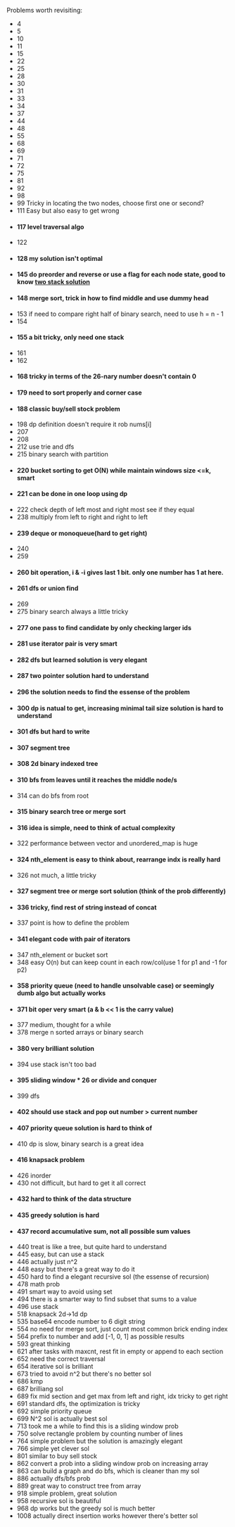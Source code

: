 Problems worth revisiting:
* 4
* 5
* 10
* 11
* 15
* 22
* 25
* 28
* 30
* 31
* 33
* 34
* 37
* 44
* 48
* 55
* 68
* 69
* 71
* 72
* 75
* 81
* 92
* 98
* 99 Tricky in locating the two nodes, choose first one or second?
* 111 Easy but also easy to get wrong
* #### 117 level traversal algo
* 122  
* #### 128 my solution isn't optimal
* #### 145 do preorder and reverse or use a flag for each node state, good to know [two stack solution](https://leetcode.com/problems/binary-tree-postorder-traversal/discuss/45648/three-ways-of-iterative-postorder-traversing-easy-explanation)
* #### 148 merge sort, trick in how to find middle and use dummy head 
* 153 if need to compare right half of binary search, need to use h = n - 1
* 154
* #### 155 a bit tricky, only need one stack
* 161
* 162
* #### 168 tricky in terms of the 26-nary number doesn't contain 0
* #### 179 need to sort properly and corner case
* #### 188 classic buy/sell stock problem
* 198 dp definition doesn't require it rob nums[i]
* 207
* 208
* 212 use trie and dfs
* 215 binary search with partition
* #### 220 bucket sorting to get O(N) while maintain windows size <=k, smart
* #### 221 can be done in one loop using dp
* 222 check depth of left most and right most see if they equal
* 238 multiply from left to right and right to left
* #### 239 deque or monoqueue(hard to get right)
* 240
* 259
* #### 260 bit operation, i & -i gives last 1 bit. only one number has 1 at here.
* #### 261 dfs or union find
* 269
* 275 binary search always a little tricky
* #### 277 one pass to find candidate by only checking larger ids
* #### 281 use iterator pair is very smart
* #### 282 dfs but learned solution is very elegant
* #### 287 two pointer solution hard to understand
* #### 296 the solution needs to find the essense of the problem
* #### 300 dp is natual to get, increasing minimal tail size solution is hard to understand
* #### 301 dfs but hard to write
* #### 307 segment tree
* #### 308 2d binary indexed tree
* #### 310 bfs from leaves until it reaches the middle node/s
* 314 can do bfs from root
* #### 315 binary search tree or merge sort
* #### 316 idea is simple, need to think of actual complexity
* 322 performance between vector and unordered_map is huge
* #### 324 nth_element is easy to think about, rearrange indx is really hard 
* 326 not much, a little tricky
* #### 327 segment tree or merge sort solution (think of the prob differently)
* #### 336 tricky, find rest of string instead of concat
* 337 point is how to define the problem
* #### 341 elegant code with pair of iterators
* 347 nth_element or bucket sort
* 348 easy O(n) but can keep count in each row/col(use 1 for p1 and -1 for p2)
* #### 358 priority queue (need to handle unsolvable case) or seemingly dumb algo but actually works
* #### 371 bit oper very smart (a & b << 1 is the carry value)
* 377 medium, thought for a while
* 378 merge n sorted arrays or binary search
* #### 380 very brilliant solution
* 394 use stack isn't too bad
* #### 395 sliding window * 26 or divide and conquer
* 399 dfs
* #### 402 should use stack and pop out number > current number
* #### 407 priority queue solution is hard to think of
* 410 dp is slow, binary search is a great idea
* #### 416 knapsack problem
* 426 inorder
* 430 not difficult, but hard to get it all correct
* #### 432 hard to think of the data structure
* #### 435 greedy solution is hard
* #### 437 record accumulative sum, not all possible sum values
* 440 treat is like a tree, but quite hard to understand
* 445 easy, but can use a stack
* 446 actually just n^2
* 448 easy but there's a great way to do it
* 450 hard to find a elegant recursive sol (the essense of recursion)
* 478 math prob
* 491 smart way to avoid using set 
* 494 there is a smarter way to find subset that sums to a value
* 496 use stack
* 518 knapsack 2d->1d dp
* 535 base64 encode number to 6 digit string
* 554 no need for merge sort, just count most common brick ending index
* 564 prefix to number and add [-1, 0, 1] as possible results
* 593 great thinking
* 621 after tasks with maxcnt, rest fit in empty or append to each section
* 652 need the correct traversal
* 654 iterative sol is brilliant
* 673 tried to avoid n^2 but there's no better sol
* 686 kmp 
* 687 brilliang sol
* 689 fix mid section and get max from left and right, idx tricky to get right
* 691 standard dfs, the optimization is tricky
* 692 simple priority queue
* 699 N^2 sol is actually best sol
* 713 took me a while to find this is a sliding window prob
* 750 solve rectangle problem by counting number of lines
* 764 simple problem but the solution is amazingly elegant
* 766 simple yet clever sol
* 801 similar to buy sell stock
* 862 convert a prob into a sliding window prob on increasing array
* 863 can build a graph and do bfs, which is cleaner than my sol
* 886 actually dfs/bfs prob
* 889 great way to construct tree from array
* 918 simple problem, great solution
* 958 recursive sol is beautiful
* 968 dp works but the greedy sol is much better 
* 1008 actually direct insertion works however there's better sol
